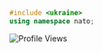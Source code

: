 ```cpp
#include <ukraine>
using namespace nato;
```
![Profile Views](https://komarev.com/ghpvc/?username=kulom001)

